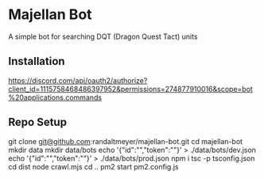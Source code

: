 # Majellan Bot
A simple bot for searching DQT (Dragon Quest Tact) units

## Installation
https://discord.com/api/oauth2/authorize?client_id=1115758468486397952&permissions=274877910016&scope=bot%20applications.commands

## Repo Setup
git clone git@github.com:randaltmeyer/majellan-bot.git
cd majellan-bot
mkdir data
mkdir data/bots
echo '{"id":"","token":""}' > ./data/bots/dev.json
echo '{"id":"","token":""}' > ./data/bots/prod.json
npm i
tsc -p tsconfig.json
cd dist
node crawl.mjs
cd ..
pm2 start pm2.config.js